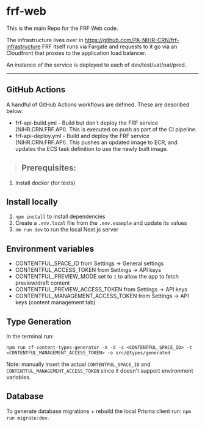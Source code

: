 # frf-web

This is the main Repo for the FRF Web code.

The infrastructure lives over in https://github.com/PA-NIHR-CRN/frf-infrastructure
FRF itself runs via Fargate and requests to it go via an Cloudfront that proxies to the application load balancer.

An instance of the service is deployed to each of dev/test/uat/oat/prod.

---

## GitHub Actions

A handful of GitHub Actions workflows are defined. These are described below:

- frf-api-build.yml - Build but don't deploy the FRF service (NIHR.CRN.FRF.API). This is executed on push as part of the CI pipeline.
- frf-api-deploy.yml - Build and deploy the FRF service (NIHR.CRN.FRF.API). This pushes an updated image to ECR, and updates the ECS task definition to use the newly built image.

> ## Prerequisites:

1. Install docker (for tests)

## Install locally

1. `npm install` to install dependencies
2. Create a `.env.local` file from the `.env.example` and update its values
3. `nm run dev` to run the local Next.js server

## Environment variables

- CONTENTFUL_SPACE_ID from Settings -> General settings
- CONTENTFUL_ACCESS_TOKEN from Settings -> API keys
- CONTENTFUL_PREVIEW_MODE set to `1` to allow the app to fetch preview/draft content
- CONTENTFUL_PREVIEW_ACCESS_TOKEN from Settings -> API keys
- CONTENTFUL_MANAGEMENT_ACCESS_TOKEN from Settings -> API keys (content management tab)

## Type Generation

In the terminal run:

`npm run cf-content-types-generator -X -d -s <CONTENTFUL_SPACE_ID> -t <CONTENTFUL_MANAGEMENT_ACCESS_TOKEN> -o src/@types/generated`

Note: manually insert the actual `CONTENTFUL_SPACE_ID` and `CONTENTFUL_MANAGEMENT_ACCESS_TOKEN` since it doesn't support environment variables.

## Database

To generate database migrations + rebuild the local Prisma client run: `npm run migrate:dev`.
